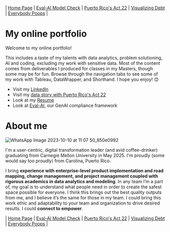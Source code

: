 | [Home Page](https://chrisbori.github.io/My-Online-Portfolio/) | [Eval-AI Model Check](https://chrisbori.github.io/My-Online-Portfolio/eval-ai) | [Puerto Rico's Act 22](https://chrisbori.github.io/My-Online-Portfolio/final-project-part-three) | [Visualizing Debt](https://chrisbori.github.io/My-Online-Portfolio/visualizing-government-debt) | [Everybody Poops](https://chrisbori.github.io/My-Online-Portfolio/critique-by-design) |


# My online portfolio
Welcome to my online portfolio! 

This includes a taste of my talents with data analytics, problem solutioning, AI and coding, excluding my work with sensitive data. Most of the content comes from deliverables I produced for classes in my Masters, though some may be for fun. Browse through the navigation tabs to see some of my work with Tableau, DataWrapper, and Shorthand. I hope you enjoy! 😊

* Visit my [LinkedIn](https://www.linkedin.com/in/candinob/)
* Visit my [data story with Puerto Rico's Act 22](https://carnegiemellon.shorthandstories.com/whats-left-here-puerto-ricos-act-22/index.html)
* Look at my [Resume](https://github.com/user-attachments/files/18633446/Christian.Andino.Borrero.Resume.docx)
* Look at [Eval-AI](https://chrisbori.github.io/My-Online-Portfolio/eval-ai), our GenAI compliance framework


# About me

![WhatsApp Image 2023-10-10 at 11 07 50_850e0992](https://github.com/chrisbori/My-Online-Portfolio/assets/157328962/1df218ab-08d0-47a3-9d8e-660c06ea722b)

I'm a user-centric, digital transformation leader (and avid coffee-drinker) graduating from Carnegie Mellon University in May 2025. I'm proudly (some would say too proudly) from Carolina, Puerto Rico. 

I bring **experience with enterprise-level product implementation and road mapping, change management, and project management coupled with rigorous academics in data analytics and modeling**. In any team I’m a part of, my goal is to understand what people need in order to create the safest space possible for everyone. I think this brings out the best quality outputs from me, and I believe it’s the same for those in my team. I could bring this work ethic and adaptability to your team and organization to drive desired results. I could **connect to empower**.

| [Home Page](https://chrisbori.github.io/My-Online-Portfolio/) | [Eval-AI Model Check](https://chrisbori.github.io/My-Online-Portfolio/eval-ai) | [Puerto Rico's Act 22](https://chrisbori.github.io/My-Online-Portfolio/final-project-part-three) | [Visualizing Debt](https://chrisbori.github.io/My-Online-Portfolio/visualizing-government-debt) | [Everybody Poops](https://chrisbori.github.io/My-Online-Portfolio/critique-by-design) |

